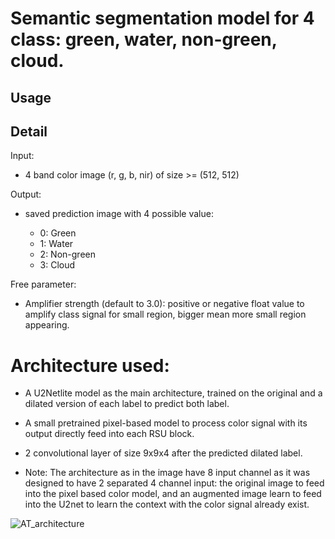# Semantic segmentation model for 4 class: green, water, non-green, cloud.

## Usage

## Detail

Input:

+ 4 band color image (r, g, b, nir) of size >= (512, 512)

Output:

+ saved prediction image with 4 possible value:

  + 0: Green
  + 1: Water
  + 2: Non-green
  + 3: Cloud

Free parameter:

- Amplifier strength (default to 3.0): positive or negative float value to amplify class signal for small region, bigger mean more small region appearing.

# Architecture used:

+ A U2Netlite model as the main architecture, trained on the original and a dilated version of each label to predict both label.

+ A small pretrained pixel-based model to process color signal with its output directly feed into each RSU block.

+ 2 convolutional layer of size 9x9x4 after the predicted dilated label.

+ Note: The architecture as in the image have 8 input channel as it was designed to have 2 separated 4 channel input: the original image to feed into the pixel based color model,
and an augmented image learn to feed into the U2net to learn the context with the color signal already exist.

![AT_architecture](https://github.com/curiosity29/Green-Cover/assets/62107278/706f3898-122c-425f-9bb8-891f50cc5d70)

